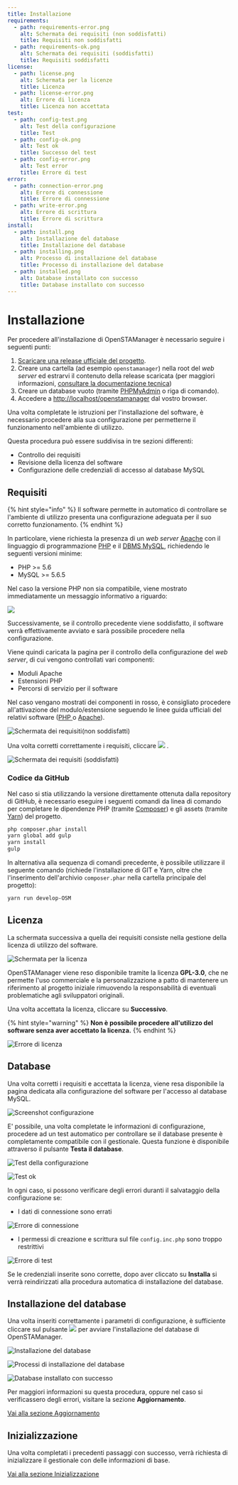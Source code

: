 ```yaml
---
title: Installazione
requirements:
  - path: requirements-error.png
    alt: Schermata dei requisiti (non soddisfatti)
    title: Requisiti non soddisfatti
  - path: requirements-ok.png
    alt: Schermata dei requisiti (soddisfatti)
    title: Requisiti soddisfatti
license:
  - path: license.png
    alt: Schermata per la licenze
    title: Licenza
  - path: license-error.png
    alt: Errore di licenza
    title: Licenza non accettata
test:
  - path: config-test.png
    alt: Test della configurazione
    title: Test
  - path: config-ok.png
    alt: Test ok
    title: Successo del test
  - path: config-error.png
    alt: Test error
    title: Errore di test
error:
  - path: connection-error.png
    alt: Errore di connessione
    title: Errore di connessione
  - path: write-error.png
    alt: Errore di scrittura
    title: Errore di scrittura
install:
  - path: install.png
    alt: Installazione del database
    title: Installazione del database
  - path: installing.png
    alt: Processo di installazione del database
    title: Processo di installazione del database
  - path: installed.png
    alt: Database installato con successo
    title: Database installato con successo
---
```


# Installazione

Per procedere all'installazione di OpenSTAManager è necessario seguire i seguenti punti:

1. [Scaricare una release ufficiale del progetto](https://github.com/devcode-it/openstamanager/releases).
2. Creare una cartella \(ad esempio `openstamanager`\) nella root del _web server_ ed estrarvi il contenuto della release scaricata \(per maggiori informazioni, [consultare la documentazione tecnica](installazione.md)\)
3. Creare un database vuoto \(tramite [PHPMyAdmin](http://localhost/phpmyadmin/) o riga di comando\).
4. Accedere a [http://localhost/openstamanager](http://localhost/openstamanager) dal vostro browser.

Una volta completate le istruzioni per l'installazione del software, è necessario procedere alla sua configurazione per permetterne il funzionamento nell'ambiente di utilizzo.

Questa procedura può essere suddivisa in tre sezioni differenti:

* Controllo dei requisiti
* Revisione della licenza del software
* Configurazione delle credenziali di accesso al database MySQL

## Requisiti

{% hint style="info" %}
Il software permette in automatico di controllare se l'ambiente di utilizzo presenta una configurazione adeguata per il suo corretto funzionamento.
{% endhint %}

In particolare, viene richiesta la presenza di un _web server_ [Apache](https://httpd.apache.org/) con il linguaggio di programmazione [PHP](http://php.net) e il [DBMS MySQL](https://www.mysql.com), richiedendo le seguenti versioni minime:

* PHP &gt;= 5.6
* MySQL &gt;= 5.6.5

Nel caso la versione PHP non sia compatibile, viene mostrato immediatamente un messaggio informativo a riguardo:

![](../.gitbook/assets/basic.png)

Successivamente, se il controllo precedente viene soddisfatto, il software verrà effettivamente avviato e sarà possibile procedere nella configurazione.

Viene quindi caricata la pagina per il controllo della configurazione del _web server_, di cui vengono controllati vari componenti:

* Moduli Apache
* Estensioni PHP
* Percorsi di servizio per il software

Nel caso vengano mostrati dei componenti in rosso, è consigliato procedere all'attivazione del modulo/estensione seguendo le linee guida ufficiali del relativi software \([PHP ](http://php.net/manual/en/install.pecl.windows.php)o [Apache](https://stackoverflow.com/a/5758551)\).

![Schermata dei requisiti\(non soddisfatti\)](../.gitbook/assets/requirements-error.png)

Una volta corretti correttamente i requisiti, cliccare ![](../.gitbook/assets/successivotasto.PNG) .

![Schermata dei requisiti \(soddisfatti\)](../.gitbook/assets/requirements-ok.png)

### Codice da GitHub

Nel caso si stia utilizzando la versione direttamente ottenuta dalla repository di GitHub, è necessario eseguire i seguenti comandi da linea di comando per completare le dipendenze PHP \(tramite [Composer](https://getcomposer.org)\) e gli assets \(tramite [Yarn](https://yarnpkg.com)\) del progetto.

```bash
php composer.phar install
yarn global add gulp
yarn install
gulp
```

In alternativa alla sequenza di comandi precedente, è possibile utilizzare il seguente comando \(richiede l'installazione di GIT e Yarn, oltre che l'inserimento dell'archivio `composer.phar` nella cartella principale del progetto\):

```bash
yarn run develop-OSM
```

## Licenza

La schermata successiva a quella dei requisiti consiste nella gestione della licenza di utilizzo del software.

![Schermata per la licenza](../.gitbook/assets/license.png)

OpenSTAManager viene reso disponibile tramite la licenza **GPL-3.0**, che ne permette l'uso commerciale e la personalizzazione a patto di mantenere un riferimento al progetto iniziale rimuovendo la responsabilità di eventuali problematiche agli sviluppatori originali.

Una volta accettata la licenza, cliccare su **Successivo**.

{% hint style="warning" %}
**Non è possibile procedere all'utilizzo del software senza aver accettato la licenza.**
{% endhint %}

![Errore di licenza](../.gitbook/assets/license-error.png)

## Database

Una volta corretti i requisiti e accettata la licenza, viene resa disponibile la pagina dedicata alla configurazione del software per l'accesso al database MySQL.

![Screenshot configurazione](../.gitbook/assets/config.png)

E' possibile, una volta completate le informazioni di configurazione, procedere ad un test automatico per controllare se il database presente è completamente compatibile con il gestionale. Questa funzione è disponibile attraverso il pulsante **Testa il database**.

![Test della configurazione](../.gitbook/assets/config-test.png)

![Test ok](../.gitbook/assets/config-ok.png)

In ogni caso, si possono verificare degli errori duranti il salvataggio della configurazione se:

* I dati di connessione sono errati

![Errore di connessione](../.gitbook/assets/connection-error.png)

* I permessi di creazione e scrittura sul file `config.inc.php` sono troppo restrittivi

![Errore di test](../.gitbook/assets/write-error.png)

Se le credenziali inserite sono corrette, dopo aver cliccato su **Installa** si verrà reindirizzati alla procedura automatica di installazione del database.

## Installazione del database

Una volta inseriti correttamente i parametri di configurazione, è sufficiente cliccare sul pulsante ![](../.gitbook/assets/installa.PNG) per avviare l'installazione del database di OpenSTAManager.

![Installazione del database](../.gitbook/assets/install.png)

![Processi di installazione del database](../.gitbook/assets/installing.png)

![Database installato con successo](https://github.com/devcode-it/openstamanager-docs/tree/5242b6a23c677db2f5451152c8e4c4aded3a99cf/.gitbook/assets/installed-1.png)

Per maggiori informazioni su questa procedura, oppure nel caso si verificassero degli errori, visitare la sezione **Aggiornamento**.

[Vai alla sezione Aggiornamento](aggiornamento.md)

## Inizializzazione

Una volta completati i precedenti passaggi con successo, verrà richiesta di inizializzare il gestionale con delle informazioni di base.

[Vai alla sezione Inizializzazione](inizializzazione.md)

